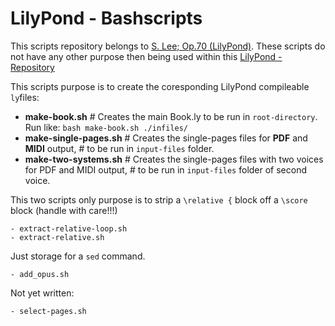 # LilyPond - Bashscripts

This scripts repository belongs to [S. Lee; Op.70 (LilyPond)](https://github.com/nathanaelmeister/Lee-_Sebastian_-_Op.70_-_40_Easy_Etudes_for_Cello).
These scripts do not have any other purpose then being used within this [LilyPond - Repository](https://github.com/nathanaelmeister/Lee-_Sebastian_-_Op.70_-_40_Easy_Etudes_for_Cello)

This scripts purpose is to create the coresponding LilyPond compileable `ly`files:


- **make-book.sh**           # Creates the main Book.ly to be run in `root-directory`. Run like: `bash make-book.sh ./infiles/`
- **make-single-pages.sh**   # Creates the single-pages files for **PDF** and **MIDI** output,
                         # to be run in `input-files` folder.
- **make-two-systems.sh**    # Creates the single-pages files with two voices for PDF and MIDI output,
                         # to be run in `input-files` folder of second voice.

This two scripts only purpose is to strip a `\relative {` block off a `\score` block (handle with care!!!)

```
- extract-relative-loop.sh
- extract-relative.sh
```

Just storage for a `sed` command.

`- add_opus.sh`

Not yet written:

`- select-pages.sh`
